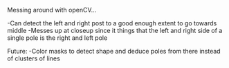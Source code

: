 Messing around with openCV...

-Can detect the left and right post to a good enough extent to go towards middle
-Messes up at closeup since it things that the left and right side of a single pole is the right and left pole

Future:
-Color masks to detect shape and deduce poles from there instead of clusters of lines
